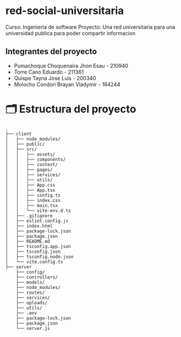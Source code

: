 # red-social-universitaria
Curso: Ingenieria de software
Proyecto: Una red universitaria para una universidad publica para poder compartir informacion
## Integrantes del proyecto
- Pumachoque Choquenaira Jhon Esau  - 210940
- Torre Cano Eduardo                - 211361
- Quispe Tayna Jose Luis            - 200340
- Molocho Condori Brayan Vladymir   - 164244 

# 🗂️ Estructura del proyecto

```text
.
├── client
│   ├── node_modules/
│   ├── public/
│   ├── src/
│   │   ├── assets/
│   │   ├── components/
│   │   ├── context/
│   │   ├── pages/
│   │   ├── services/
│   │   ├── utils/
│   │   ├── App.css
│   │   ├── App.tsx
│   │   ├── config.ts
│   │   ├── index.css
│   │   ├── main.tsx
│   │   └── vite-env.d.ts
│   ├── .gitignore
│   ├── eslint.config.js
│   ├── index.html
│   ├── package-lock.json
│   ├── package.json
│   ├── README.md
│   ├── tsconfig.app.json
│   ├── tsconfig.json
│   ├── tsconfig.node.json
│   └── vite.config.ts
├── server
    ├── config/
    ├── controllers/
    ├── models/
    ├── node_modules/
    ├── routes/
    ├── services/
    ├── uploads/
    ├── utils/
    ├── .env
    ├── package-lock.json
    ├── package.json
    └── server.js
```

